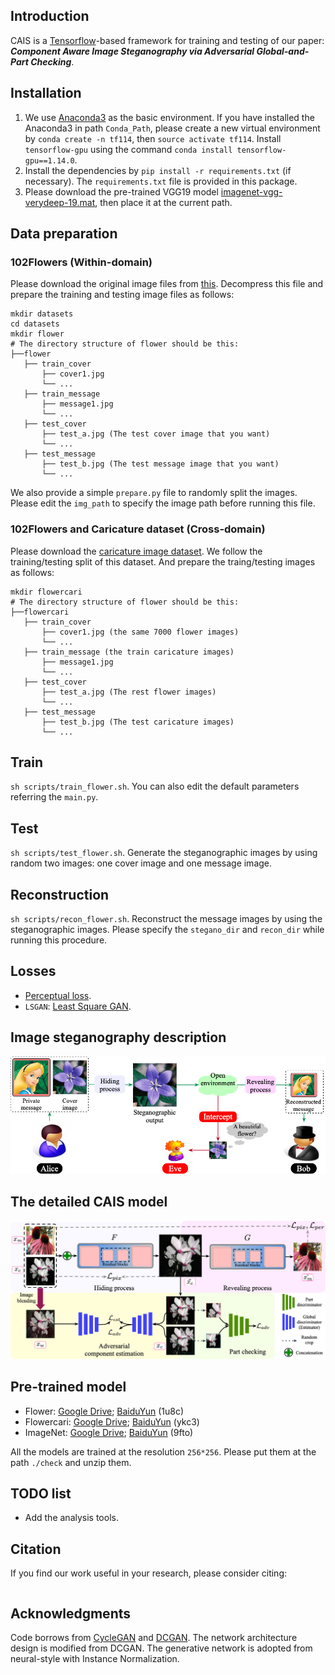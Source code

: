 ## Introduction
CAIS is a [Tensorflow](http://tensorflow.org/)-based framework for training and testing of our paper: ***Component Aware Image Steganography via Adversarial Global-and-Part Checking***.

## Installation
1. We use [Anaconda3](https://www.anaconda.com/products/individual) as the basic environment. If you have installed the Anaconda3 in path `Conda_Path`, please create a new virtual environment by `conda create -n tf114`, then `source activate tf114`. Install `tensorflow-gpu` using the command `conda install tensorflow-gpu==1.14.0`.
2. Install the dependencies by `pip install -r requirements.txt` (if necessary). The `requirements.txt` file is provided in this package.
3. Please download the pre-trained VGG19 model [imagenet-vgg-verydeep-19.mat](https://www.vlfeat.org/matconvnet/models/imagenet-vgg-verydeep-19.mat), then place it at the current path.

## Data preparation
### 102Flowers (Within-domain)
Please download the original image files from [this](http://www.robots.ox.ac.uk/~vgg/data/flowers/102/102flowers.tgz). Decompress this file and prepare the training and testing image files as follows: 
```
mkdir datasets
cd datasets
mkdir flower
# The directory structure of flower should be this:
├──flower
   ├── train_cover
       ├── cover1.jpg 
       └── ...
   ├── train_message
       ├── message1.jpg 
       └── ...
   ├── test_cover
       ├── test_a.jpg (The test cover image that you want)
       └── ... 
   ├── test_message
       ├── test_b.jpg (The test message image that you want)
       └── ... 
```
We also provide a simple `prepare.py` file to randomly split the images. Please edit the `img_path` to specify the image path before running this file.

### 102Flowers and Caricature dataset (Cross-domain)
Please download the [caricature image dataset](https://www.kaggle.com/ranjeetapegu/caricature-image). We follow the training/testing split of this dataset. And prepare the traing/testing images as follows:
```
mkdir flowercari
# The directory structure of flower should be this:
├──flowercari
   ├── train_cover
       ├── cover1.jpg (the same 7000 flower images)
       └── ...
   ├── train_message (the train caricature images)
       ├── message1.jpg 
       └── ...
   ├── test_cover
       ├── test_a.jpg (The rest flower images)
       └── ... 
   ├── test_message
       ├── test_b.jpg (The test caricature images)
       └── ... 
```

## Train
`sh scripts/train_flower.sh`.
You can also edit the default parameters referring the `main.py`.

## Test
`sh scripts/test_flower.sh`. Generate the steganographic images by using random two images: one cover image and one message image.

## Reconstruction
`sh scripts/recon_flower.sh`. Reconstruct the message images by using the steganographic images. Please specify the `stegano_dir` and `recon_dir` while running this procedure.

## Losses
- [Perceptual loss](https://arxiv.org/abs/1603.08155).
- `LSGAN`: [Least Square GAN](https://arxiv.org/abs/1703.07737).

## Image steganography description
![Demo illustrtion](figures/demo.png)

## The detailed CAIS model
![Overview framework](figures/framework.png)

## Pre-trained model
* Flower: [Google Drive](https://drive.google.com/drive/folders/1F4o41UNba8I02hsx0JAmz_QeRUoHsHBY?usp=sharing); [BaiduYun](https://pan.baidu.com/s/1mF1UpfYLs_O9s1r4-0LCtA) (1u8c)
* Flowercari: [Google Drive](https://drive.google.com/drive/folders/1F4o41UNba8I02hsx0JAmz_QeRUoHsHBY?usp=sharing); [BaiduYun](https://pan.baidu.com/s/1NOyNTDgdpR44fjt_CciWTw) (ykc3)
* ImageNet: [Google Drive](https://drive.google.com/drive/folders/1F4o41UNba8I02hsx0JAmz_QeRUoHsHBY?usp=sharing); [BaiduYun](https://pan.baidu.com/s/1D0yst70-_1OiQZfw7i_taA) (9fto)

All the models are trained at the resolution `256*256`. Please put them at the path `./check` and unzip them.


## TODO list
* Add the analysis tools.

## Citation

If you find our work useful in your research, please consider citing:

```bibtex

```

## Acknowledgments
Code borrows from [CycleGAN](https://github.com/junyanz/CycleGAN) and [DCGAN](https://github.com/carpedm20/DCGAN-tensorflow). The network architecture design is modified from DCGAN. The generative network is adopted from neural-style with Instance Normalization.